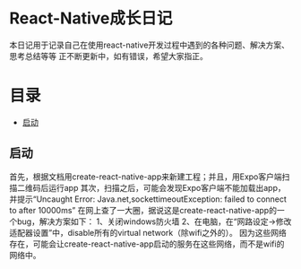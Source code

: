 # React-Native成长日记
本日记用于记录自己在使用react-native开发过程中遇到的各种问题、解决方案、思考总结等等
正不断更新中，如有错误，希望大家指正。

# 目录
* [启动](#启动)
## 启动
首先，根据文档用create-react-native-app来新建工程；并且，用Expo客户端扫描二维码后运行app
其次，扫描之后，可能会发现Expo客户端不能加载出app，并提示“Uncaught Error: Java.net,sockettimeoutException: failed to connect to after 10000ms”
在网上查了一大圈，据说这是create-react-native-app的一个bug，解决方案如下：
1、关闭windows防火墙
2、在电脑，在“网路设定->修改适配器设置”中，disable所有的virtual network（除wifi之外的）。 因为这些网络存在，可能会让create-react-native-app启动的服务在这些网络，而不是wifi的网络中。
